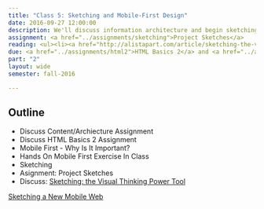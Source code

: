 ```yaml
---
title: "Class 5: Sketching and Mobile-First Design"
date: 2016-09-27 12:00:00
description: We'll discuss information architecture and begin sketching.  We'll discuss why designing mobile-first is important.</a>
assignment: <a href="../assignments/sketching">Project Sketches</a>
reading: <ul><li><a href="http://alistapart.com/article/sketching-the-visual-thinking-power-tool">Sketching - the Visual Thinking Power Tool by Mike Rohde</a></li><li><a href="http://www.lukew.com/ff/entry.asp?933">Mobile First - Luke Wroblewski</a></li></ul>
due: <a href="../assignments/html2">HTML Basics 2</a> and <a href="../assignments/content">Content/Architecture</a>
part: "2"
layout: wide
semester: fall-2016

---
```


## Outline

* Discuss Content/Archiecture Assignment
* Discuss HTML Basics 2 Assignment
* Mobile First - Why Is It Important?
* Hands On Mobile First Exercise In Class
* Sketching
* Asignment: Project Sketches
* Discuss:  [Sketching: the Visual Thinking Power Tool](http://alistapart.com/article/sketching-the-visual-thinking-power-tool)

<a href="http://www.smashingmagazine.com/2012/06/sketching-a-new-mobile-web/">Sketching a New Mobile Web</a>
